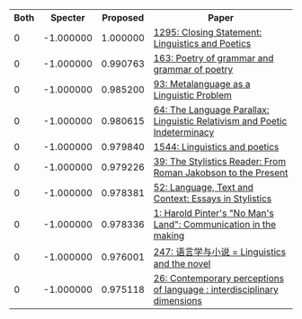 <html><table><tr>
<th>Both</th>
<th>Specter</th>
<th>Proposed</th>
<th>Paper</th>
</tr>
<tr>
<td>0</td>
<td>-1.000000</td>
<td>1.000000</td>
<td><a href="https://www.semanticscholar.org/paper/9b8f16a942639175b845295544f6cbd4c496bdc4">1295: Closing Statement: Linguistics and Poetics</a></td>
</tr>
<tr>
<td>0</td>
<td>-1.000000</td>
<td>0.990763</td>
<td><a href="https://www.semanticscholar.org/paper/3aa0577ffe5823cc9f455d34973942a7f58a2ab4">163: Poetry of grammar and grammar of poetry</a></td>
</tr>
<tr>
<td>0</td>
<td>-1.000000</td>
<td>0.985200</td>
<td><a href="https://www.semanticscholar.org/paper/54190f187d32ce787b3c32063a0e5d89119c0d32">93: Metalanguage as a Linguistic Problem</a></td>
</tr>
<tr>
<td>0</td>
<td>-1.000000</td>
<td>0.980615</td>
<td><a href="https://www.semanticscholar.org/paper/71c1e5784b6e59360b9702bc44bc6a54ab2aa7e7">64: The Language Parallax: Linguistic Relativism and Poetic Indeterminacy</a></td>
</tr>
<tr>
<td>0</td>
<td>-1.000000</td>
<td>0.979840</td>
<td><a href="https://www.semanticscholar.org/paper/4b49294f5b096d200138cb5b5307993b6e635062">1544: Linguistics and poetics</a></td>
</tr>
<tr>
<td>0</td>
<td>-1.000000</td>
<td>0.979226</td>
<td><a href="https://www.semanticscholar.org/paper/b669f33b01294d14a20d172e4ec1b56e9e12256b">39: The Stylistics Reader: From Roman Jakobson to the Present</a></td>
</tr>
<tr>
<td>0</td>
<td>-1.000000</td>
<td>0.978381</td>
<td><a href="https://www.semanticscholar.org/paper/475c6d5120607235eca23f60901b3b8e06b6651b">52: Language, Text and Context: Essays in Stylistics</a></td>
</tr>
<tr>
<td>0</td>
<td>-1.000000</td>
<td>0.978336</td>
<td><a href="https://www.semanticscholar.org/paper/e2d1e91260f0f4f8ac2475e156015f9e511fefb4">1: Harold Pinter's "No Man's Land": Communication in the making</a></td>
</tr>
<tr>
<td>0</td>
<td>-1.000000</td>
<td>0.976001</td>
<td><a href="https://www.semanticscholar.org/paper/05446166f7d2441a93f242ecaaec18df9e4c8e6d">247: 语言学与小说 = Linguistics and the novel</a></td>
</tr>
<tr>
<td>0</td>
<td>-1.000000</td>
<td>0.975118</td>
<td><a href="https://www.semanticscholar.org/paper/6133ae3d570998551bf8081afeb78009f15c2dfc">26: Contemporary perceptions of language : interdisciplinary dimensions</a></td>
</tr>
</table></html>
